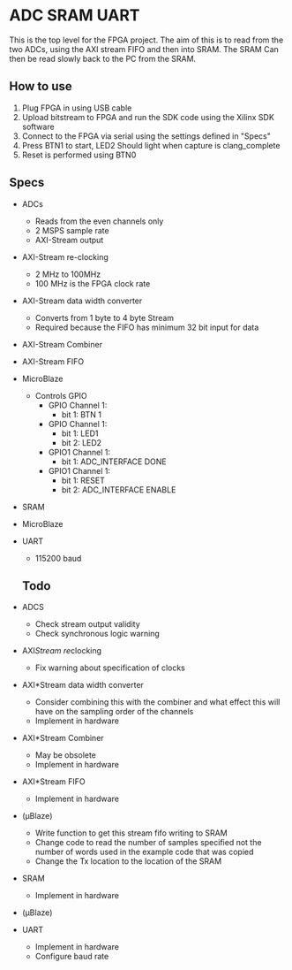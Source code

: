 ﻿# ADC SRAM UART
This is the top level for the FPGA project. The aim of this is to read from the two ADCs, using the AXI stream FIFO and then into SRAM. The SRAM Can then be read slowly back to the PC from the SRAM.

## How to use
1. Plug FPGA in using USB cable
2. Upload bitstream to FPGA and run the SDK code using the Xilinx SDK software
3. Connect to the FPGA via serial using the settings defined in "Specs"
4. Press BTN1 to start, LED2 Should light when capture is clang_complete
5. Reset is performed using BTN0


## Specs
* ADCs
  * Reads from the even channels only
  * 2 MSPS sample rate
  * AXI-Stream output
* AXI-Stream re-clocking
  * 2 MHz to 100MHz
  * 100 MHz is the FPGA clock rate
* AXI-Stream data width converter
  * Converts from 1 byte to 4 byte Stream
  * Required because the FIFO has minimum 32 bit input for data
* AXI-Stream Combiner
* AXI-Stream FIFO
* MicroBlaze
  * Controls GPIO
      * GPIO Channel 1:
         * bit 1: BTN 1
      * GPIO Channel 1: 
         * bit 1: LED1
         * bit 2: LED2
      * GPIO1 Channel 1:
         * bit 1: ADC_INTERFACE DONE
      * GPIO1 Channel 1: 
         * bit 1: RESET
         * bit 2: ADC_INTERFACE ENABLE
* SRAM
* MicroBlaze
* UART
  * 115200 baud

  ## Todo
* ADCS
  * Check stream output validity
  * Check synchronous logic warning
* AXI*Stream re*clocking
  * Fix warning about specification of clocks
* AXI*Stream data width converter
  * Consider combining this with the combiner and what effect this will have on the sampling order of the channels
  * Implement in hardware
* AXI*Stream Combiner
  * May be obsolete
  * Implement in hardware
* AXI*Stream FIFO
  * Implement in hardware
* (μBlaze)
   * Write function to get this stream fifo writing to SRAM
   * Change code to read the number of samples specified not the number of words used in the example code that was copied
   * Change the Tx location to the location of the SRAM
* SRAM
  * Implement in hardware
* (μBlaze)
* UART
  * Implement in hardware
  * Configure baud rate
